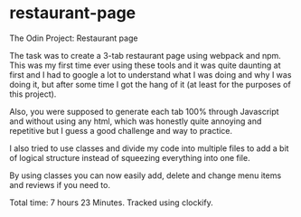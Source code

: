 # restaurant-page

The Odin Project: Restaurant page

The task was to create a 3-tab restaurant page using webpack and npm. This was my first time ever using these tools and it was quite daunting at first and I had to google a lot to understand what I was doing and why I was doing it, but after some time I got the hang of it (at least for the purposes of this project).

Also, you were supposed to generate each tab 100% through Javascript and without using any html, which was honestly quite annoying and repetitive but I guess a good challenge and way to practice.

I also tried to use classes and divide my code into multiple files to add a bit of logical structure instead of squeezing everything into one file.

By using classes you can now easily add, delete and change menu items and reviews if you need to.

Total time: 7 hours 23 Minutes. Tracked using clockify.

